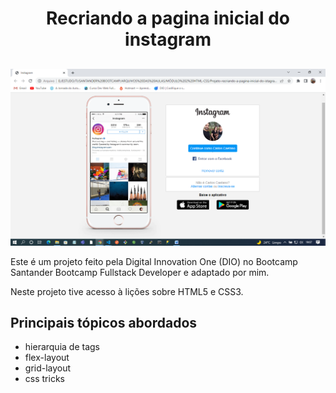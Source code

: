 <h1 align="center"> Recriando a pagina inicial do instagram </h1>

##

![](principal.png)

<p>Este é um projeto feito pela Digital Innovation One (DIO) no Bootcamp Santander Bootcamp Fullstack Developer e adaptado por mim.</p>
 <p> Neste projeto tive acesso à lições sobre HTML5 e CSS3. </p>
<p>
<h2>Principais tópicos abordados</h2>
<ul align="left">
  <li>hierarquia de tags</li>
  <li>flex-layout</li>
  <li>grid-layout</li>
  <li>css tricks</li>
</ul>

</p>
